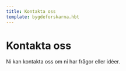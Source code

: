 ```yaml
---
title: Kontakta oss
template: bygdeforskarna.hbt
---
```

Kontakta oss
========
Ni kan kontakta oss om ni har frågor eller idéer.